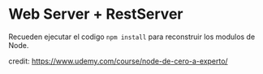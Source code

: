 # Web Server + RestServer

Recueden ejecutar el codigo ```npm install``` para reconstruir los modulos de Node.

credit: https://www.udemy.com/course/node-de-cero-a-experto/